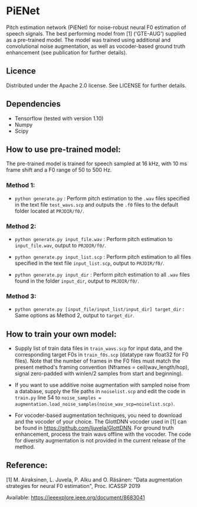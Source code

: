 # PiENet
Pitch estimation network (PiENet) for noise-robust neural F0 estimation of speech signals. The best performing model from [1] ('GTE-AUG') supplied as a pre-trained model. The model was trained using additional and convolutional noise augmentation, as well as vocoder-based ground truth enhancement (see publication for further details).

## Licence
Distributed under the Apache 2.0 license. See LICENSE for further details.

## Dependencies
* Tensorflow (tested with version 1.10)
* Numpy
* Scipy

## How to use pre-trained model:
The pre-trained model is trained for speech sampled at 16 kHz, with 10 ms frame shift and a F0 range of 50 to 500 Hz.

### Method 1:
* `python generate.py` : Perform pitch estimation to the `.wav` files specified in the text file `test_wavs.scp` and outputs the `.f0` files to the default folder located at `PRJDIR/f0/`.

### Method 2:
* `python generate.py input_file.wav` : Perform pitch estimation to `input_file.wav`, output to `PRJDIR/f0/`.

* `python generate.py input_list.scp` : Perform pitch estimation to all files specified in the text file `input_list.scp`, output to `PRJDIR/f0/`.

* `python generate.py input_dir` : Perform pitch estimation to all `.wav` files found in the folder `input_dir`, output to `PRJDIR/f0/`.

### Method 3:
* `python generate.py [input_file/input_list/input_dir] target_dir` : Same options as Method 2, output to `target_dir`.

## How to train your own model:
* Supply list of train data files in `train_wavs.scp` for input data, and the corresponding target F0s in `train_f0s.scp` (datatype raw float32 for F0 files). Note that the number of frames in the F0 files must match the present method's framing convention (Nframes = ceil(wav_length/hop), signal zero-padded with winlen/2 samples from start and beginning).

* If you want to use additive noise augmentation with sampled noise from a database, supply the file paths in `noiselist.scp` and edit the code in `train.py` line 54 to `noise_samples = augmentation.load_noise_samples(noise_wav_scp=noiselist.scp)`.

* For vocoder-based augmentation techniques, you need to download and the vocoder of your choice. The GlottDNN vocoder used in [1] can be found in https://github.com/ljuvela/GlottDNN. For ground truth enhancement, process the train wavs offline with the vocoder. The code for diversity augmentation is not provided in the current release of the method.


## Reference: 
[1] M. Airaksinen, L. Juvela, P. Alku and O. Räsänen: "Data augmentation strategies for neural F0 estimation", Proc. ICASSP 2019

Available: https://ieeexplore.ieee.org/document/8683041


